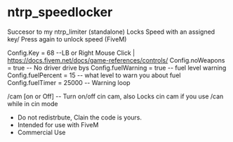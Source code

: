 # ntrp_speedlocker

Succesor to my ntrp_limiter (standalone)
Locks Speed with an assigned key/ Press again to unlock speed (FiveM)

Config.Key = 68    --LB or Right Mouse Click | https://docs.fivem.net/docs/game-references/controls/
Config.noWeapons = true   -- No driver drive bys
Config.fuelWarning = true  -- fuel level warning
Config.fuelPercent = 15 -- what level to warn you about fuel
Config.fuelTimer = 25000 -- Warning loop

/cam [on or Off] -- Turn on/off cin cam, also Locks cin cam if you use /can while in cin mode


- Do not redistrbute, Clain the code is yours.
- Intended for use with FiveM 
- Commercial Use
